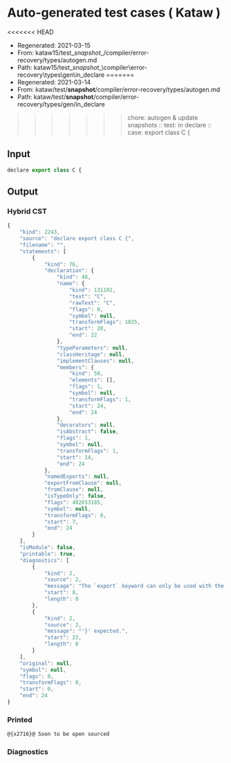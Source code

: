 # Auto-generated test cases ( Kataw )
<<<<<<< HEAD
- Regenerated: 2021-03-15
- From: kataw15/test\__snapshot__/compiler/error-recovery/types/autogen.md
- Path: kataw15/test\__snapshot__\compiler\error-recovery\types\gen\in_declare
=======
- Regenerated: 2021-03-14
- From: kataw/test/__snapshot__/compiler/error-recovery/types/autogen.md
- Path: kataw/test/__snapshot__/compiler/error-recovery/types/gen/in_declare
>>>>>>> chore: autogen & update snapshots
> :: test: in declare
> :: case: export class C {
## Input

`````js
declare export class C {
`````

## Output

### Hybrid CST

```javascript
{
    "kind": 2243,
    "source": "declare export class C {",
    "filename": "",
    "statements": [
        {
            "kind": 76,
            "declaration": {
                "kind": 48,
                "name": {
                    "kind": 131102,
                    "text": "C",
                    "rawText": "C",
                    "flags": 0,
                    "symbol": null,
                    "transformFlags": 1025,
                    "start": 20,
                    "end": 22
                },
                "typeParameters": null,
                "classHeritage": null,
                "implementClauses": null,
                "members": {
                    "kind": 50,
                    "elements": [],
                    "flags": 1,
                    "symbol": null,
                    "transformFlags": 1,
                    "start": 24,
                    "end": 24
                },
                "decorators": null,
                "isAbstract": false,
                "flags": 1,
                "symbol": null,
                "transformFlags": 1,
                "start": 14,
                "end": 24
            },
            "namedExports": null,
            "exportFromClause": null,
            "fromClause": null,
            "isTypeOnly": false,
            "flags": 402653185,
            "symbol": null,
            "transformFlags": 0,
            "start": 7,
            "end": 24
        }
    ],
    "isModule": false,
    "printable": true,
    "diagnostics": [
        {
            "kind": 2,
            "source": 2,
            "message": "The `export` keyword can only be used with the module goal",
            "start": 8,
            "length": 0
        },
        {
            "kind": 2,
            "source": 2,
            "message": "'}' expected.",
            "start": 23,
            "length": 0
        }
    ],
    "original": null,
    "symbol": null,
    "flags": 0,
    "transformFlags": 0,
    "start": 0,
    "end": 24
}
```

### Printed

```javascript
@{x2716}@ Soon to be open sourced
```

### Diagnostics

```javascript

```

